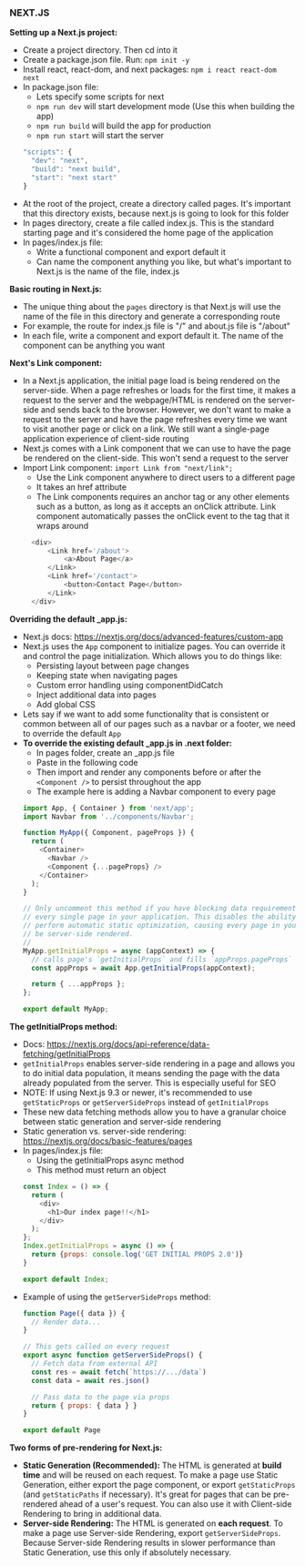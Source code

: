 ### NEXT.JS

**Setting up a Next.js project:**
- Create a project directory. Then cd into it
- Create a package.json file. Run: `npm init -y`
- Install react, react-dom, and next packages: `npm i react react-dom next`
- In package.json file:
  - Lets specify some scripts for next
  - `npm run dev` will start development mode (Use this when building the app)
  - `npm run build` will build the app for production
  - `npm run start` will start the server
  ```js
  "scripts": {
    "dev": "next",
    "build": "next build",
    "start": "next start"
  }
  ```
- At the root of the project, create a directory called pages. It's important that this directory exists, because next.js is going to look for this folder
- In pages directory, create a file called index.js. This is the standard starting page and it's considered the home page of the application
- In pages/index.js file:
  - Write a functional component and export default it
  - Can name the component anything you like, but what's important to Next.js is the name of the file, index.js

**Basic routing in Next.js:**
- The unique thing about the `pages` directory is that Next.js will use the name of the file in this directory and generate a corresponding route
- For example, the route for index.js file is "/" and about.js file is "/about"
- In each file, write a component and export default it. The name of the component can be anything you want

**Next's Link component:**
- In a Next.js application, the initial page load is being rendered on the server-side. When a page refreshes or loads for the first time, it makes a request to the server and the webpage/HTML is rendered on the server-side and sends back to the browser. However, we don't want to make a request to the server and have the page refreshes every time we want to visit another page or click on a link. We still want a single-page application experience of client-side routing
- Next.js comes with a Link component that we can use to have the page be rendered on the client-side. This won't send a request to the server
- Import Link component: `import Link from "next/link";`
  - Use the Link component anywhere to direct users to a different page
  - It takes an href attribute
  - The Link components requires an anchor tag or any other elements such as a button, as long as it accepts an onClick attribute. Link component automatically passes the onClick event to the tag that it wraps around
  ```js
	<div>
		<Link href='/about'>
			<a>About Page</a>
		</Link>
		<Link href='/contact'>
			<button>Contact Page</button>
		</Link>
	</div>
  ```

**Overriding the default _app.js:**
- Next.js docs: https://nextjs.org/docs/advanced-features/custom-app
- Next.js uses the `App` component to initialize pages. You can override it and control the page initialization. Which allows you to do things like:
  - Persisting layout between page changes
  - Keeping state when navigating pages
  - Custom error handling using componentDidCatch
  - Inject additional data into pages
  - Add global CSS
- Lets say if we want to add some functionality that is consistent or common between all of our pages such as a navbar or a footer, we need to override the default `App`
- **To override the existing default _app.js in .next folder:**
  - In pages folder, create an _app.js file
  - Paste in the following code
  - Then import and render any components before or after the `<Component />` to persist throughout the app 
  - The example here is adding a Navbar component to every page
  ```js
  import App, { Container } from 'next/app';
  import Navbar from '../components/Navbar';

  function MyApp({ Component, pageProps }) {
    return (
      <Container>
        <Navbar />
        <Component {...pageProps} />
      </Container>
    );
  }

  // Only uncomment this method if you have blocking data requirements for
  // every single page in your application. This disables the ability to
  // perform automatic static optimization, causing every page in your app to
  // be server-side rendered.
  //
  MyApp.getInitialProps = async (appContext) => {
    // calls page's `getInitialProps` and fills `appProps.pageProps`
    const appProps = await App.getInitialProps(appContext);

    return { ...appProps };
  };

  export default MyApp;
  ```

**The getInitialProps method:**
- Docs: https://nextjs.org/docs/api-reference/data-fetching/getInitialProps
- `getInitialProps` enables server-side rendering in a page and allows you to do initial data population, it means sending the page with the data already populated from the server. This is especially useful for SEO
- NOTE: If using Next.js 9.3 or newer, it's recommended to use `getStaticProps` or `getServerSideProps` instead of `getInitialProps`
- These new data fetching methods allow you to have a granular choice between static generation and server-side rendering
- Static generation vs. server-side rendering: https://nextjs.org/docs/basic-features/pages
- In pages/index.js file:
  - Using the getInitialProps async method
  - This method must return an object
  ```js
  const Index = () => {
    return (
      <div>
        <h1>Our index page!!</h1>
      </div>
    );
  };
  Index.getInitialProps = async () => {
    return {props: console.log('GET INITIAL PROPS 2.0')}
  } 

  export default Index;
  ```
- Example of using the `getServerSideProps` method:
  ```js
  function Page({ data }) {
    // Render data...
  }

  // This gets called on every request
  export async function getServerSideProps() {
    // Fetch data from external API
    const res = await fetch(`https://.../data`)
    const data = await res.json()

    // Pass data to the page via props
    return { props: { data } }
  }

  export default Page
  ```

**Two forms of pre-rendering for Next.js:**
- **Static Generation (Recommended):** The HTML is generated at **build time** and will be reused on each request. To make a page use Static Generation, either export the page component, or export `getStaticProps` (and `getStaticPaths` if necessary). It's great for pages that can be pre-rendered ahead of a user's request. You can also use it with Client-side Rendering to bring in additional data.
- **Server-side Rendering:** The HTML is generated on **each request**. To make a page use Server-side Rendering, export `getServerSideProps`. Because Server-side Rendering results in slower performance than Static Generation, use this only if absolutely necessary.